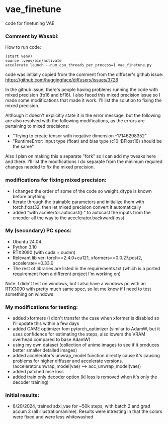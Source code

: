 # vae_finetune
 code for finetuning VAE
 
 ### Comment by Wasabi:
 
 How to run code:
 ```
 (start venv)
 source .venv/bin/activate
 accelerate launch --num_cpu_threads_per_process=1 vae_finetune.py
 ```
 
 code was initially copied from the comment from the diffuser's github issue: https://github.com/huggingface/diffusers/issues/3726
 
 In the github issue, there's people having problems running the code with mixed precision (fp16 and bf16). I also faced this mixed precision issue so I made some modifications that made it work. I'll list the solution to fixing the mixed precision.
 
 Although it doesn't explicitly state it in the error message, but the following are also resolved with the following modifications, as the errors are pertaining to mixed precisions:
 - "Trying to create tensor with negative dimension -17146298352"
 - "RuntimeError: Input type (float) and bias type (c10::BFloat16) should be the same"
 
 Also I plan on making this a separate "fork" so I can add my tweaks here and there. I'll list the modifications I do separate from the minimum required changes needed to fix the mixed precision.
 
 ### modifications for fixing mixed precision:
 - I changed the order of some of the code so weight_dtype is known before anything
 - Iterate through the trainable parameters and initialize them with torch.float32, then let mixed precision convert it automatically
 - added "with accelertor.autocast():" to autocast the inputs from the encoder all the way to the accelerator.backward(loss)
 
### My (secondary) PC specs:
- Ubuntu 24.04
- Python 3.10
- RTX3090 (with cuda + cudnn)
- Relevant lib ver: torch==2.4.0+cu121, xformers==0.0.27.post2, accelerate==0.33.0 
- The rest of libraries are listed in the requirements.txt (which is a ported requirement from a different project I'm working on)

Note: I didn't test on windows, but I also have a windows pc with an RTX3090 with pretty much same spec, so let me know if I need to test something on windows

 
### My modifications for testing:
- added xformers (i didn't transfer the case when xformer is disabled so I'll update this within a few days
- added CAME optimizer fom pytorch_optimizer (similar to AdamW, but it uses confidence for estimating the steps, also lowers the VRAM overhead compared to base AdamW)
- using my own dataset (collection of anime images to see if it produces better smaller detailed images)
- added accelerator's unwrap_model function directly cause it's causing problems for higher diffuser and accelerate versions. (accelerator.unwrap_model(vae) --> acc_unwrap_model(vae))
- added patched mse loss
- added train only decoder option (kl loss is removed when it's only the decoder training)


### Initial results:
- 8/20/2024, trained sdxl_vae for ~50k steps, with batch 2 and grad accum 3 (all illustration/anime). Results were intresting in that the colors were fixed and were less whitewashed